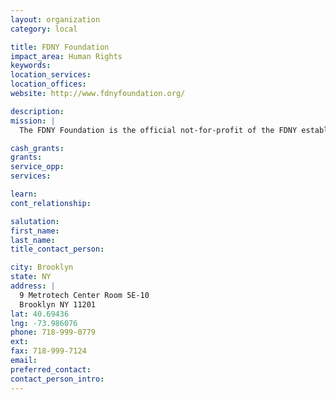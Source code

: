 ```yaml
---
layout: organization
category: local

title: FDNY Foundation
impact_area: Human Rights
keywords: 
location_services: 
location_offices: 
website: http://www.fdnyfoundation.org/

description: 
mission: |
  The FDNY Foundation is the official not-for-profit of the FDNY established to promote Fire Safety in New York City and the professional development, training, and education of members of the FDNY.

cash_grants: 
grants: 
service_opp: 
services: 

learn: 
cont_relationship: 

salutation: 
first_name: 
last_name: 
title_contact_person: 

city: Brooklyn
state: NY
address: |
  9 Metrotech Center Room 5E-10  
  Brooklyn NY 11201
lat: 40.69436
lng: -73.986076
phone: 718-999-0779
ext: 
fax: 718-999-7124
email: 
preferred_contact: 
contact_person_intro: 
---
```

